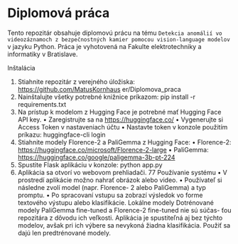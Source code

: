 # Diplomová práca
Tento repozitár obsahuje diplomovú prácu na tému `Detekcia anomálií vo videozáznamoch z
bezpečnostných kamier pomocou
vision-language modelov` v 
jazyku Python. Práca je vyhotovená na Fakulte elektrotechniky a informatiky v 
Bratislave.

Inštalácia
1. Stiahnite repozitár z verejného úložiska: https://github.com/MatusKornhaus
er/Diplomova_praca
2. Nainštalujte všetky potrebné knižnice príkazom:
pip install -r requirements.txt
3. Na prístup k modelom z Hugging Face je potrebné mať Hugging Face API key.
• Zaregistrujte sa na https://huggingface.co/
• Vygenerujte si Access Token v nastaveniach účtu
• Nastavte token v konzole použitím príkazu:
huggingface-cli login
4. Stiahnite modely Florence-2 a PaliGemma z Hugging Face:
• Florence-2: https://huggingface.co/microsoft/Florence-2-large
• PaliGemma: https://huggingface.co/google/paligemma-3b-pt-224
5. Spustite Flask aplikáciu v konzole:
python app.py
6. Aplikácia sa otvorí vo webovom prehliadači.
77
Používanie systému
• V prostredí aplikácie možno nahrať obrázok alebo video.
• Používateľ si následne zvolí model (napr. Florence- 2 alebo PaliGemma) a typ
promptu.
• Po spracovaní vstupu sa zobrazí výsledok vo forme textového výstupu alebo
klasifikácie.
Lokálne modely
Dotrénované modely PaliGemma fine-tuned a Florence-2 fine-tuned nie sú súčas-
ťou repozitára z dôvodu ich veľkosti. Aplikácia je spustiteľná aj bez týchto modelov,
avšak pri ich výbere sa nevykoná žiadna klasifikácia. Použiť sa dajú len predtrénované
modely.
